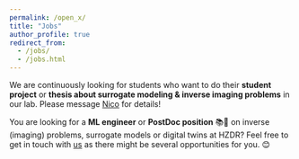 ```yaml
---
permalink: /open_x/
title: "Jobs"
author_profile: true
redirect_from: 
  - /jobs/
  - /jobs.html
---
```



We are continuously looking for students who want to do their **student
project** or **thesis about surrogate modeling & inverse imaging problems** in
our lab. Please message [Nico](mailto:j.kelling@hzdr.de) for details!

You are looking for a **ML engineer** or **PostDoc position** 📚🧪 on inverse
(imaging) problems, surrogate models or digital twins at HZDR? Feel free to get
in touch with [us](mailto:j.kelling@hzdr.de) as there might be several opportunities for you. 😊
